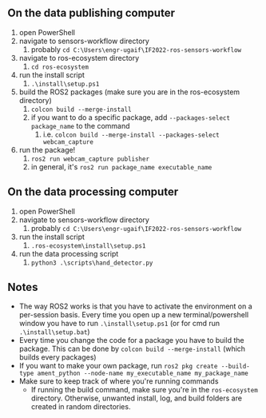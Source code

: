 
## On the data publishing computer
1. open PowerShell
2. navigate to sensors-workflow directory
	1. probably `cd C:\Users\engr-ugaif\IF2022-ros-sensors-workflow`
2. navigate to ros-ecosystem directory
	1. `cd ros-ecosystem`
3. run the install script 
	1. `.\install\setup.ps1`
4. build the ROS2 packages (make sure you are in the ros-ecosystem directory)
	1. `colcon build --merge-install`
	2. if you want to do a specific package, add `--packages-select package_name` to the command
		1. i.e. `colcon build --merge-install --packages-select webcam_capture`
5. run the package!
	1. `ros2 run webcam_capture publisher`
	2. in general, it's `ros2 run package_name executable_name`

## On the data processing computer
1. open PowerShell
2. navigate to sensors-workflow directory
	1. probably `cd C:\Users\engr-ugaif\IF2022-ros-sensors-workflow`
3. run the install script 
	1. `.ros-ecosystem\install\setup.ps1`
4. run the data processing script
	1. `python3 .\scripts\hand_detector.py`

## Notes
- The way ROS2 works is that you have to activate the environment on a per-session basis. Every time you open up a new terminal/powershell window you have to run `.\install\setup.ps1` (or for cmd run `.\install\setup.bat`)
- Every time you change the code for a package you have to build the package. This can be done by `colcon build --merge-install` (which builds every packages)
- If you want to make your own package, run `ros2 pkg create --build-type ament_python --node-name my_executable_name my_package_name`
- Make sure to keep track of where you're running commands
	- If running the build command, make sure you're in the `ros-ecosystem` directory. Otherwise, unwanted install, log, and build folders are created in random directories.
